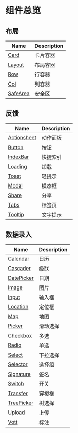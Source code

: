 # 组件总览

## 布局

| Name                              | Description |
| --------------------------------- | ----------- |
| [Card](/components/card)          | 卡片容器    |
| [Layout](/components/layout)      | 布局容器    |
| [Row](/components/row)            | 行容器      |
| [Col](/components/col)            | 列容器      |
| [SafeArea](/components/safe-area) | 安全区      |

## 反馈

| Name                                   | Description |
| -------------------------------------- | ----------- |
| [Actionsheet](/components/actionsheet) | 动作面板    |
| [Button](/components/button)           | 按钮        |
| [IndexBar](/components/index-bar)      | 快捷索引    |
| [Loading](/components/loading)         | 加载        |
| [Toast](/components/toast)             | 轻提示      |
| [Modal](/components/modal)             | 模态框      |
| [Share](/components/share)             | 分享        |
| [Tabs](/components/tabs)               | 标签页      |
| [Tooltip](/components/tooltip)         | 文字提示    |

## 数据录入

| Name                                  | Description |
| ------------------------------------- | ----------- |
| [Calendar](/components/calendar)      | 日历        |
| [Cascader](/components/cascader)      | 级联        |
| [DatePicker](/components/date-picker) | 日期        |
| [Image](/components/image)            | 图片        |
| [Input](/components/input)            | 输入框      |
| [Location](/components/location)      | 定位框      |
| [Map](/components/map)                | 地图        |
| [Picker](/components/picker)          | 滑动选择    |
| [Checkbox](/components/checkbox)      | 多选        |
| [Radio](/components/radio)            | 单选        |
| [Select](/components/select)          | 下拉选择    |
| [Selector](/components/selector)      | 选择组      |
| [Signature](/components/signature)    | 签名        |
| [Switch](/components/switch)          | 开关        |
| [Transfer](/components/transfer)      | 穿梭框      |
| [TreePicker](/components/tree-picker) | 树选择      |
| [Upload](/components/upload)          | 上传        |
| [Vott](/components/vott)              | 标注        |
